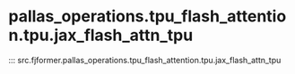 # pallas_operations.tpu_flash_attention.tpu.jax_flash_attn_tpu
::: src.fjformer.pallas_operations.tpu_flash_attention.tpu.jax_flash_attn_tpu